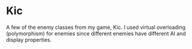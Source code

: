 # Kic
A few of the enemy classes from my game, Kic.
I used virtual overloading (polymorphism) for enemies since different enemies have different AI and display properties.
